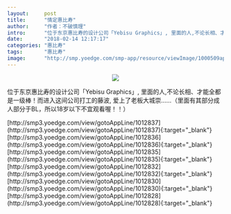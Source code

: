 ```yaml
---
layout:     post
title:      "情定惠比寿"
author:     "作者：不破慎理"
intro:      "位于东京惠比寿的设计公司「Yebisu Graphics」, 里面的人,不论长相、才能全都是一级棒！而进入这间公司打工的藤波, 爱上了老板大城崇……（里面有其部分成人部分于BL，所以18岁以下不宜观看喔！！）"
date:       "2018-02-14 12:17:17"
categories: "惠比寿"
tags:       "惠比寿"
image:      "http://smp.yoedge.com/smp-app/resource/viewImage/1000509appline.png"
---
```

<div style="text-align: center">
<p><img src="http://smp.yoedge.com/smp-app/resource/viewImage/1000509appline.png"/></p>
</div>
<p class="post-meta">
<span>位于东京惠比寿的设计公司「Yebisu Graphics」, 里面的人,不论长相、才能全都是一级棒！而进入这间公司打工的藤波, 爱上了老板大城崇……（里面有其部分成人部分于BL，所以18岁以下不宜观看喔！！）</span>
</p>
[http://smp3.yoedge.com/view/gotoAppLine/1012837](http://smp3.yoedge.com/view/gotoAppLine/1012837){:target="_blank"}
[http://smp3.yoedge.com/view/gotoAppLine/1012836](http://smp3.yoedge.com/view/gotoAppLine/1012836){:target="_blank"}
[http://smp3.yoedge.com/view/gotoAppLine/1012835](http://smp3.yoedge.com/view/gotoAppLine/1012835){:target="_blank"}
[http://smp3.yoedge.com/view/gotoAppLine/1012832](http://smp3.yoedge.com/view/gotoAppLine/1012832){:target="_blank"}
[http://smp3.yoedge.com/view/gotoAppLine/1012830](http://smp3.yoedge.com/view/gotoAppLine/1012830){:target="_blank"}
[http://smp3.yoedge.com/view/gotoAppLine/1012828](http://smp3.yoedge.com/view/gotoAppLine/1012828){:target="_blank"}


